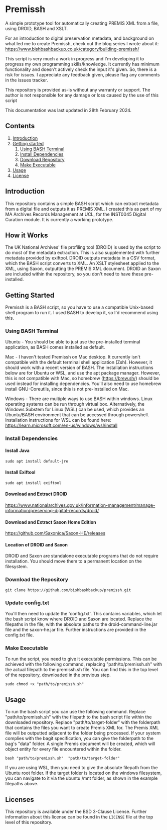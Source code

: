 # Premissh
A simple prototype tool for automatically creating PREMIS XML from a file, using DROID, BASH and XSLT. 

For an introduction to digital preservation metadata, and background on what led me to create Premissh, check out the blog series I wrote about it: https://www.bishbashbackup.co.uk/category/building-premissh/

This script is very much a work in progress and I'm developing it to progress my own programming skills/knowledge. It currently has minimum functionality and doesn't actively check the input it's given. So, there is a risk for issues. I appreciate any feedback given, please flag any comments in the issues tracker.

This repository is provided as-is without any warranty or support. The author is not responsible for any damage or loss caused by the use of this script 


This documentation was last updated in 28th February 2024.

## Contents

1. [Introduction](#Introduction)
1. [Getting started](#Getting-Started)
   1. [Using BASH Terminal](#Using-BASH-Terminal)
   1. [Install Dependencies](#Install-Dependencies)
   1. [Download Repository](#Download-Repository)
   1. [Make Executable](#Make-Executable)
1. [Usage](#Usage)
1. [License](#License)


## Introduction

This repository contains a simple BASH script which can extract metadata from a digital file and outputs it as PREMIS XML. I created this as part of my MA Archives Records Management at UCL, for the INST0045 Digital Curation module. It is currently a working prototype.


## How it Works
The UK National Archives' file profiling tool (DROID) is used by the script to do most of the metadata extraction. This is also supplemented with further metadata provided by exiftool. DROID outputs metadata in a CSV format, which the BASH script converts to XML. An XSLT stylesheet applied to the XML, using Saxon, outputting the PREMIS XML document. DROID an Saxon are included within the repository, so you don't need to have these pre-installed.


## Getting Started
Premissh is a BASH script, so you have to use a compatible Unix-based shell program to run it. I used BASH to develop it, so I'd recommend using this.


### Using BASH Terminal

Ubuntu - You should be able to just use the pre-installed terminal application, as BASH comes installed as default.

Mac - I haven't tested Premissh on Mac desktop. It currently isn't compatible with the default terminal shell application (Zsh). However, it should work with a recent version of BASH. The installation instructions below are for Ubuntu or WSL, and use the apt package manager. However, this is not compatible with Mac, so homebrew (https://brew.sh/) should be used instead for installing dependencies. You'll also need to use homebrew install GNU-Coreutils, since this is not pre-installed on Mac. 

Windows - There are multiple ways to use BASH within windows. Linux operating systems can be run through virtual box. Alternatively, the Windows Substem for Linux (WSL) can be used, which provides an Ubuntu/BASH environment that can be accessed through powershell. Installation instructions for WSL can be found here: https://learn.microsoft.com/en-us/windows/wsl/install


### Install Dependencies

#### Install Java
`sudo apt install default-jre`


#### Install Exiftool
`sudo apt install exiftool`

#### Download and Extract DROID
https://www.nationalarchives.gov.uk/information-management/manage-information/preserving-digital-records/droid/

#### Download and Extract Saxon Home Edition
https://github.com/Saxonica/Saxon-HE/releases

#### Location of DROID and Saxon
DROID and Saxon are standalone executable programs that do not require installation. You should move them to a permanent location on the filesystem.

### Download the Repository
`git clone https://github.com/bishbashbackup/premissh.git`

### Update config.txt
You'll then need to update the 'config.txt'. This contains variables, which let the bash script know where DROID and Saxon are located. Replace the filepaths in the file, with the absolute paths to the droid-command-line.jar file and the saxon-he.jar file. Further instructions are provided in the config.txt file.

### Make Executable

To run the script, you need to give it executable permissions. This can be achieved with the following command, replacing "path/to/premissh.sh" with the actual filepath to the premissh.sh file. You can find this in the top level of the repository, downloaded in the previous step.

`sudo chmod +x "path/to/premissh.sh"`


## Usage 

To run the bash script you can use the following command. Replace "path/to/premissh.sh" with the filepath to the bash script file within the downloaded repository. Replace "path/to/target-folder" with the folderpath that contains the files you want to create Premis XML for. The Premis XML file will be outputted adjacent to the folder being processed. If your system complies with the bagit specification, you can give the folderpath to the bag's "data" folder. A single Premis document will be created, which will object entity for every file encountered within the folder.

`bash "path/to/premissh.sh"  "path/to/target-folder"`

If you are using WSL, then you need to give the absolute filepath from the Ubuntu root folder. If the target folder is located on the windows filesystem, you can navigate to it via the ubuntu /mnt folder, as shown in the example filepaths above. 


## Licenses

This repository is available under the BSD 3-Clause License. Further information about this license can be found in the `LICENSE` file at the top level of this repository.

